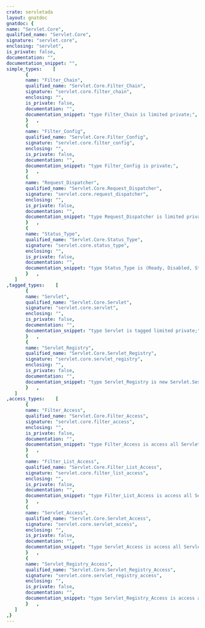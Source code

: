 ```yaml
---
crate: servletada
layout: gnatdoc
gnatdoc: {
name: "Servlet.Core",
qualified_name: "Servlet.Core",
signature: "servlet.core",
enclosing: "servlet",
is_private: false,
documentation: "",
documentation_snippet: "",
simple_types:    [
       {
       name: "Filter_Chain",
       qualified_name: "Servlet.Core.Filter_Chain",
       signature: "servlet.core.filter_chain",
       enclosing: "",
       is_private: false,
       documentation: "",
       documentation_snippet: "type Filter_Chain is limited private;",
       }   ,
       {
       name: "Filter_Config",
       qualified_name: "Servlet.Core.Filter_Config",
       signature: "servlet.core.filter_config",
       enclosing: "",
       is_private: false,
       documentation: "",
       documentation_snippet: "type Filter_Config is private;",
       }   ,
       {
       name: "Request_Dispatcher",
       qualified_name: "Servlet.Core.Request_Dispatcher",
       signature: "servlet.core.request_dispatcher",
       enclosing: "",
       is_private: false,
       documentation: "",
       documentation_snippet: "type Request_Dispatcher is limited private;",
       }   ,
       {
       name: "Status_Type",
       qualified_name: "Servlet.Core.Status_Type",
       signature: "servlet.core.status_type",
       enclosing: "",
       is_private: false,
       documentation: "",
       documentation_snippet: "type Status_Type is (Ready, Disabled, Started, Suspended, Stopped);",
       }   ,
   ]
,tagged_types:    [
       {
       name: "Servlet",
       qualified_name: "Servlet.Core.Servlet",
       signature: "servlet.core.servlet",
       enclosing: "",
       is_private: false,
       documentation: "",
       documentation_snippet: "type Servlet is tagged limited private;",
       }   ,
       {
       name: "Servlet_Registry",
       qualified_name: "Servlet.Core.Servlet_Registry",
       signature: "servlet.core.servlet_registry",
       enclosing: "",
       is_private: false,
       documentation: "",
       documentation_snippet: "type Servlet_Registry is new Servlet.Sessions.Factory.Session_Factory with private;",
       }   ,
   ]
,access_types:    [
       {
       name: "Filter_Access",
       qualified_name: "Servlet.Core.Filter_Access",
       signature: "servlet.core.filter_access",
       enclosing: "",
       is_private: false,
       documentation: "",
       documentation_snippet: "type Filter_Access is access all Servlet.Filters.Filter'Class;",
       }   ,
       {
       name: "Filter_List_Access",
       qualified_name: "Servlet.Core.Filter_List_Access",
       signature: "servlet.core.filter_list_access",
       enclosing: "",
       is_private: false,
       documentation: "",
       documentation_snippet: "type Filter_List_Access is access all Servlet.Filters.Filter_List;",
       }   ,
       {
       name: "Servlet_Access",
       qualified_name: "Servlet.Core.Servlet_Access",
       signature: "servlet.core.servlet_access",
       enclosing: "",
       is_private: false,
       documentation: "",
       documentation_snippet: "type Servlet_Access is access all Servlet'Class;",
       }   ,
       {
       name: "Servlet_Registry_Access",
       qualified_name: "Servlet.Core.Servlet_Registry_Access",
       signature: "servlet.core.servlet_registry_access",
       enclosing: "",
       is_private: false,
       documentation: "",
       documentation_snippet: "type Servlet_Registry_Access is access all Servlet_Registry'Class;",
       }   ,
   ]
,}
---
```

